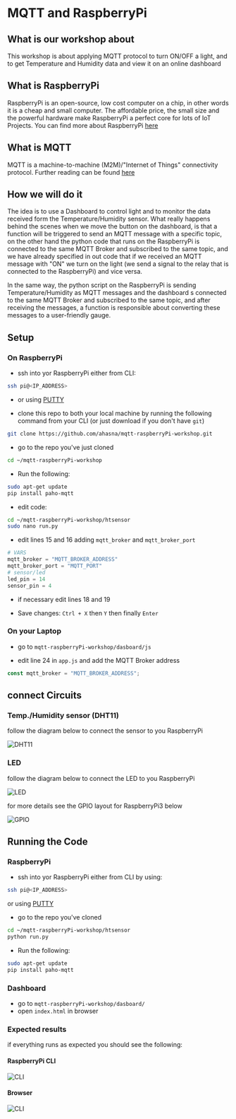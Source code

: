 # MQTT and RaspberryPi

## What is our workshop about

This workshop is about applying MQTT protocol to turn ON/OFF a light, and to get Temperature and Humidity data and view it on an online dashboard

## What is RaspberryPi

RaspberryPi is an open-source, low cost computer on a chip, in other words it is a cheap and small computer.
The affordable price, the small size and the powerful hardware make RaspberryPi a perfect core for lots of IoT Projects.
You can find more about RaspberryPi [here](https://www.raspberrypi.org/)

## What is MQTT

MQTT is a machine-to-machine (M2M)/"Internet of Things" connectivity protocol.
Further reading can be found [here](http://mqtt.org/)

## How we will do it

The idea is to use a Dashboard to control light and to monitor the data received form the Temperature/Humidity sensor.
What really happens behind the scenes when we move the button on the dashboard, is that a function will be triggered to send an MQTT message with a specific topic, on the other hand the python code that runs on the RaspberryPi is connected  to the same MQTT Broker and subscribed to the same topic, and we have already specified in out code that if we received an MQTT message with "ON" we turn on the light (we send a signal to the relay that is connected to the RaspberryPi) and vice versa.

In the same way, the python script on the RaspberryPi is sending Temperature/Humidity as MQTT messages and the dashboard s connected  to the same MQTT Broker and subscribed to the same topic, and after receiving the messages, a function is responsible about converting these messages to a user-friendly gauge.

## Setup

### On RaspberryPi

* ssh into yor RaspberryPi either from CLI:

```bash
ssh pi@<IP_ADDRESS>
```

* or using [PUTTY](https://www.putty.org/)

* clone this repo to both your local machine by running the following command from your CLI (or just download if you don't have `git`)

```bash
git clone https://github.com/ahasna/mqtt-raspberryPi-workshop.git
```

* go to the repo you've just cloned

```bash
cd ~/mqtt-raspberryPi-workshop
```

* Run the following:

```bash
sudo apt-get update
pip install paho-mqtt
```

* edit code:

```bash
cd ~/mqtt-raspberryPi-workshop/htsensor
sudo nano run.py
```

* edit lines 15 and 16 adding `mqtt_broker` and `mqtt_broker_port`

```python
# VARS
mqtt_broker = "MQTT_BROKER_ADDRESS"
mqtt_broker_port = "MQTT_PORT"
# sensor/led
led_pin = 14
sensor_pin = 4
```

* if necessary edit lines 18 and 19

* Save changes: `Ctrl + X` then `Y` then finally `Enter`

### On your Laptop

* go to `mqtt-raspberryPi-workshop/dasboard/js`

* edit line 24 in `app.js` and add the MQTT Broker address

```javascript
const mqtt_broker = "MQTT_BROKER_ADDRESS";
```

## connect Circuits

### Temp./Humidity sensor (DHT11)

follow the diagram below to connect the sensor to you RaspberryPi

![DHT11](img/sensor-connect.png)

### LED

follow the diagram below to connect the LED to you RaspberryPi

![LED](img/LED-raspi.png)

for more details see the GPIO layout for RaspberryPi3 below

![GPIO](img/GPIO.png)

## Running the Code

### RaspberryPi

* ssh into yor RaspberryPi either from CLI by using:

```bash
ssh pi@<IP_ADDRESS>
```

or using [PUTTY](https://www.putty.org/)

* go to the repo you've cloned

```bash
cd ~/mqtt-raspberryPi-workshop/htsensor
python run.py
```

* Run the following:

```bash
sudo apt-get update
pip install paho-mqtt
```

### Dashboard

* go to `mqtt-raspberryPi-workshop/dasboard/`
* open `index.html` in browser

### Expected results

if everything runs as expected you should see the following:

#### RaspberryPi CLI

![CLI](img/raspi-cli.gif)

#### Browser

![CLI](img/dasboard.gif)
